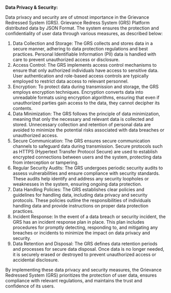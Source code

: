﻿**Data Privacy & Security:**

Data privacy and security are of utmost importance in the Grievance Redressed System (GRS). Grievance Redress System (GRS) Platform distributed data by JSON Format. The system ensures the protection and confidentiality of user data through various measures, as described below:

1. Data Collection and Storage: The GRS collects and stores data in a secure manner, adhering to data protection regulations and best practices. Personal Identifiable Information (PII) data is handled with care to prevent unauthorized access or disclosure.
1. Access Control: The GRS implements access control mechanisms to ensure that only authorized individuals have access to sensitive data. User authentication and role-based access controls are typically employed to restrict data access to relevant personnel.
1. Encryption: To protect data during transmission and storage, the GRS employs encryption techniques. Encryption converts data into unreadable formats using encryption algorithms, ensuring that even if unauthorized parties gain access to the data, they cannot decipher its contents.
1. Data Minimization: The GRS follows the principle of data minimization, meaning that only the necessary and relevant data is collected and stored. Unnecessary collection and retention of personal data are avoided to minimize the potential risks associated with data breaches or unauthorized access.
1. Secure Communication: The GRS ensures secure communication channels to safeguard data during transmission. Secure protocols such as HTTPS (Hypertext Transfer Protocol Secure) are used to establish encrypted connections between users and the system, protecting data from interception or tampering.
1. Regular Security Audits: The GRS undergoes periodic security audits to assess vulnerabilities and ensure compliance with security standards. These audits help identify and address any security loopholes or weaknesses in the system, ensuring ongoing data protection.
1. Data Handling Policies: The GRS establishes clear policies and guidelines for handling data, including data privacy and security protocols. These policies outline the responsibilities of individuals handling data and provide instructions on proper data protection practices.
1. Incident Response: In the event of a data breach or security incident, the GRS has an incident response plan in place. This plan includes procedures for promptly detecting, responding to, and mitigating any breaches or incidents to minimize the impact on data privacy and security.
1. Data Retention and Disposal: The GRS defines data retention periods and processes for secure data disposal. Once data is no longer needed, it is securely erased or destroyed to prevent unauthorized access or accidental disclosure.

By implementing these data privacy and security measures, the Grievance Redressed System (GRS) prioritizes the protection of user data, ensures compliance with relevant regulations, and maintains the trust and confidence of its users.

